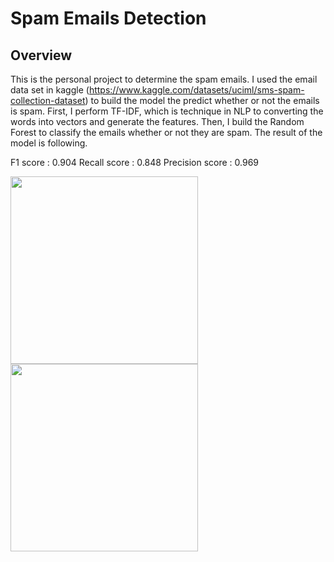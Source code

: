 # Spam Emails Detection

## Overview

This is the personal project to determine the spam emails. I used the email data set in kaggle (https://www.kaggle.com/datasets/uciml/sms-spam-collection-dataset) to build the model the predict whether or not the emails is spam. First, I perform TF-IDF, which is technique in NLP to converting the words into vectors and generate the features. Then, I build the Random Forest to classify the emails whether or not they are spam. The result of the model is following.


F1 score :  0.904
Recall score :  0.848
Precision score :  0.969

<img src="https://user-images.githubusercontent.com/79394001/230701827-732fbb10-afa8-40ea-92c3-c7bc551301ab.png" width="300">
<img src="https://user-images.githubusercontent.com/79394001/230701859-cf5afe68-620b-42e5-8c23-38c136291138.png" width="300">
